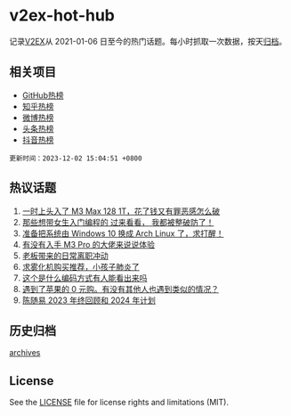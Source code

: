 # v2ex-hot-hub

 记录[V2EX](https://www.v2ex.com/)从 2021-01-06 日至今的热门话题。每小时抓取一次数据，按天[归档](archives)。
 
 ## 相关项目

- [GitHub热榜](https://github.com/snaildev/github-hot-hub)
- [知乎热榜](https://github.com/snaildev/zhihu-hot-hub)
- [微博热榜](https://github.com/snaildev/weibo-hot-hub)
- [头条热榜](https://github.com/snaildev/toutiao-hot-hub)
- [抖音热榜](https://github.com/snaildev/douyin-hot-hub)


 `更新时间：2023-12-02 15:04:51 +0800`

## 热议话题

1. [一时上头入了 M3 Max 128 1T，花了钱又有罪恶感怎么破](https://www.v2ex.com/t/996984)
1. [那些想带女生入门编程的 过来看看， 我都被整破防了！](https://www.v2ex.com/t/996932)
1. [准备把系统由 Windows 10 换成 Arch Linux 了，求打醒！](https://www.v2ex.com/t/996987)
1. [有没有入手 M3 Pro 的大佬来说说体验](https://www.v2ex.com/t/996915)
1. [老板带来的日常离职冲动](https://www.v2ex.com/t/997026)
1. [求雾化机购买推荐，小孩子肺炎了](https://www.v2ex.com/t/996982)
1. [这个是什么编码方式有人能看出来吗](https://www.v2ex.com/t/996920)
1. [遇到了苹果的 0 元购。有没有其他人也遇到类似的情况？](https://www.v2ex.com/t/996870)
1. [陈随易 2023 年终回顾和 2024 年计划](https://www.v2ex.com/t/996949)

## 历史归档

[archives](archives)

## License

See the [LICENSE](LICENSE) file for license rights and limitations (MIT).

